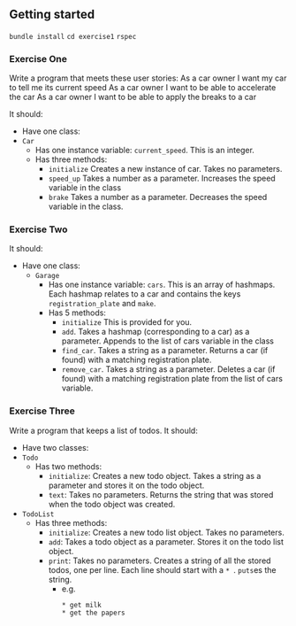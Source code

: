 ## Getting started
`bundle install`
`cd exercise1`
`rspec`

### Exercise One
Write a program that meets these user stories:
As a car owner I want my car to tell me its current speed
As a car owner I want to be able to accelerate the car
As a car owner I want to be able to apply the breaks to a car

It should:
* Have one class:
 * `Car`
   * Has one instance variable:
      `current_speed`. This is an integer.
   * Has three methods:
     * `initialize` Creates a new instance of car. Takes no parameters.
     * `speed_up` Takes a number as a parameter. Increases the speed variable in the class
     * `brake` Takes a number as a parameter. Decreases the speed variable in the class.

### Exercise Two

It should:
* Have one class:
  * `Garage`
    * Has one instance variable:
      `cars`. This is an array of hashmaps. Each hashmap relates to a car and
      contains the keys `registration_plate` and `make`.
    * Has 5 methods:
      * `initialize` This is provided for you.
      * `add`. Takes a hashmap (corresponding to a car) as a parameter. Appends to the list of cars variable in the class
      * `find_car`. Takes a string as a parameter. Returns a car (if found) with a matching registration plate.
      * `remove_car`. Takes a string as a parameter. Deletes a car (if found) with
      a matching registration plate from the list of cars variable.


### Exercise Three

Write a program that keeps a list of todos. It should:
* Have two classes:
 * `Todo`
   * Has two methods:
     * `initialize`: Creates a new todo object. Takes a string as a
       parameter and stores it on the todo object.
     * `text`: Takes no parameters. Returns the string that was
       stored when the todo object was created.
 * `TodoList`
   * Has three methods:
     * `initialize`: Creates a new todo list object. Takes no parameters.
     * `add`: Takes a todo object as a parameter.  Stores it on the
       todo list object.
     * `print`: Takes no parameters.  Creates a string of all the
       stored todos, one per line.  Each line should start with a
       `* `.  `puts`es the string.
       * e.g.
         ```
         * get milk
         * get the papers
         ```
